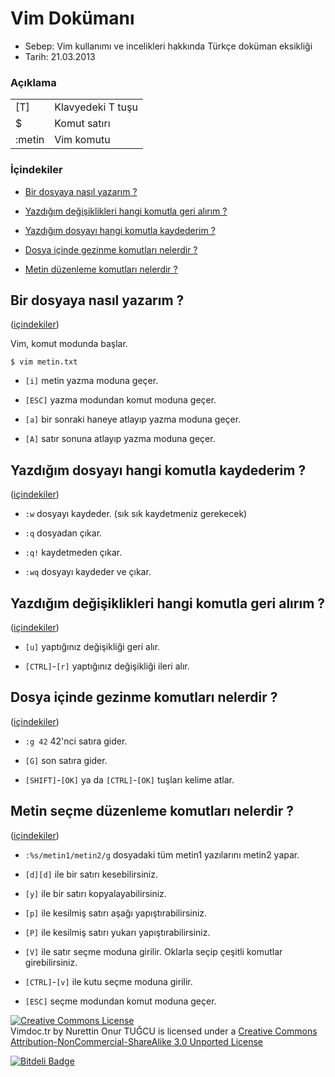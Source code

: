 Vim Dokümanı
============

- Sebep: Vim kullanımı ve incelikleri hakkında Türkçe doküman eksikliği
- Tarih: 21.03.2013

### Açıklama

<table>
  <tbody>
    <tr><td>[T]</td><td>Klavyedeki T tuşu</td></tr>
    <tr><td>$</td><td>Komut satırı</td></tr>
    <tr><td>:metin</td><td>Vim komutu</td></tr>
  </tbody>
</table>

### <a id="icindekiler" />İçindekiler

* [Bir dosyaya nasıl yazarım ?](#duzenle)

* [Yazdığım değişiklikleri hangi komutla geri alırım ?](#ilerigeri)

* [Yazdığım dosyayı hangi komutla kaydederim ?](#kaydetcik)

* [Dosya içinde gezinme komutları nelerdir ?](#gez)

* [Metin düzenleme komutları nelerdir ?](#bulduzelt)

## <a id="duzenle" />Bir dosyaya nasıl yazarım ? 
([içindekiler](#icindekiler))

Vim, komut modunda başlar. 

    $ vim metin.txt

* `[i]` metin yazma moduna geçer.

* `[ESC]` yazma modundan komut moduna geçer.

* `[a]` bir sonraki haneye atlayıp yazma moduna geçer.

* `[A]` satır sonuna atlayıp yazma moduna geçer.

## <a id="kaydetcik" />Yazdığım dosyayı hangi komutla kaydederim ? 
([içindekiler](#icindekiler))

* `:w` dosyayı kaydeder. (sık sık kaydetmeniz gerekecek)

* `:q` dosyadan çıkar.

* `:q!` kaydetmeden çıkar.

* `:wq` dosyayı kaydeder ve çıkar.

## <a id="ilerigeri" />Yazdığım değişiklikleri hangi komutla geri alırım ?
([içindekiler](#icindekiler))

* `[u]` yaptığınız değişikliği geri alır.

* `[CTRL]`-`[r]` yaptığınız değişikliği ileri alır.

## <a id="gez" />Dosya içinde gezinme komutları nelerdir ?
([içindekiler](#icindekiler))

* `:g 42` 42'nci satıra gider.

* `[G]` son satıra gider.

* `[SHIFT]`-`[OK]` ya da `[CTRL]`-`[OK]` tuşları kelime atlar.

## <a id="bulduzelt" />Metin seçme düzenleme komutları nelerdir ?
([içindekiler](#icindekiler))

* `:%s/metin1/metin2/g` dosyadaki tüm metin1 yazılarını metin2 yapar.

* `[d][d]` ile bir satırı kesebilirsiniz.

* `[y]` ile bir satırı kopyalayabilirsiniz.

* `[p]` ile kesilmiş satırı aşağı yapıştırabilirsiniz.

* `[P]` ile kesilmiş satırı yukarı yapıştırabilirsiniz.

* `[V]` ile satır seçme moduna girilir. Oklarla seçip çeşitli komutlar girebilirsiniz. 

* `[CTRL]`-`[v]` ile kutu seçme moduna girilir.

* `[ESC]` seçme modundan komut moduna geçer.

<a rel="license" href="http://creativecommons.org/licenses/by-nc-sa/3.0/deed.en_US"><img alt="Creative Commons License" style="border-width:0" src="http://i.creativecommons.org/l/by-nc-sa/3.0/88x31.png" /></a><br /><span xmlns:dct="http://purl.org/dc/terms/" href="http://purl.org/dc/dcmitype/Text" property="dct:title" rel="dct:type">Vimdoc.tr</span> by <span xmlns:cc="http://creativecommons.org/ns#" property="cc:attributionName">Nurettin Onur TUĞCU</span> is licensed under a <a rel="license" href="http://creativecommons.org/licenses/by-nc-sa/3.0/deed.en_US">Creative Commons Attribution-NonCommercial-ShareAlike 3.0 Unported License</a>


[![Bitdeli Badge](https://d2weczhvl823v0.cloudfront.net/nurettin/vimdoc/trend.png)](https://bitdeli.com/free "Bitdeli Badge")

